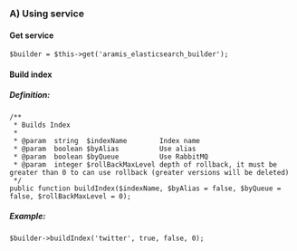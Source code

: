 ### A) Using service

#### Get service

```
$builder = $this->get('aramis_elasticsearch_builder');
```

#### Build index

##### Definition:
```
/**
 * Builds Index
 *
 * @param  string  $indexName        Index name
 * @param  boolean $byAlias          Use alias
 * @param  boolean $byQueue          Use RabbitMQ
 * @param  integer $rollBackMaxLevel depth of rollback, it must be greater than 0 to can use rollback (greater versions will be deleted)
 */
public function buildIndex($indexName, $byAlias = false, $byQueue = false, $rollBackMaxLevel = 0);
```

##### Example:
```
$builder->buildIndex('twitter', true, false, 0);
```
